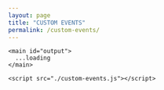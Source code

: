 ```yaml
---
layout: page
title: "CUSTOM EVENTS"
permalink: /custom-events/
---
```



<html lang="en" dir="ltr">
  <head>
    <meta charset="utf-8">

  </head>
  <body>

    <main id="output">
      ...loading
    </main>

    <script src="./custom-events.js"></script>
  </body>
</html>
